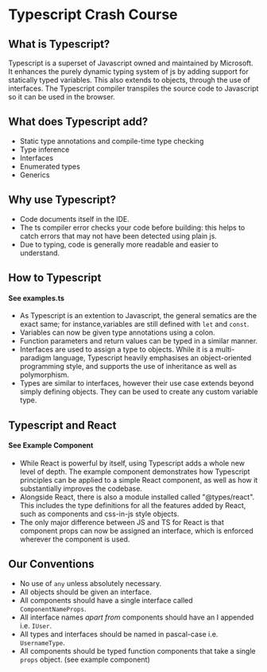 # Typescript Crash Course

## What is Typescript?

Typescript is a superset of Javascript owned and maintained by Microsoft. It enhances the purely dynamic typing system of js by adding support for statically typed variables. This also extends to objects, through the use of interfaces. The Typescript compiler transpiles the source code to Javascript so it can be used in the browser.

## What does Typescript add?

- Static type annotations and compile-time type checking
- Type inference
- Interfaces
- Enumerated types
- Generics

## Why use Typescript?

- Code documents itself in the IDE.
- The ts compiler error checks your code before building: this helps to catch errors that may not have been detected using plain js.
- Due to typing, code is generally more readable and easier to understand.

## How to Typescript

#### See examples.ts

- As Typescript is an extention to Javascript, the general sematics are the exact same; for instance,variables are still defined with `let` and `const`.
- Variables can now be given type annotations using a colon.
- Function parameters and return values can be typed in a similar manner.
- Interfaces are used to assign a type to objects. While it is a multi-paradigm language, Typescript heavily emphasises an object-oriented programming style, and supports the use of inheritance as well as polymorphism.
- Types are similar to interfaces, however their use case extends beyond simply defining objects. They can be used to create any custom variable type.

## Typescript and React

#### See Example Component

- While React is powerful by itself, using Typescript adds a whole new level of depth. The example component demonstrates how Typescript principles can be applied to a simple React component, as well as how it substantially improves the codebase.
- Alongside React, there is also a module installed called "@types/react". This includes the type definitions for all the features added by React, such as components and css-in-js style objects.
- The only major difference between JS and TS for React is that component props can now be assigned an interface, which is enforced wherever the component is used.

## Our Conventions

- No use of `any` unless absolutely necessary.
- All objects should be given an interface.
- All components should have a single interface called `ComponentNameProps`.
- All interface names _apart from_ components should have an I appended i.e. `IUser`.
- All types and interfaces should be named in pascal-case i.e. `UsernameType`.
- All components should be typed function components that take a single `props` object. (see example component)
